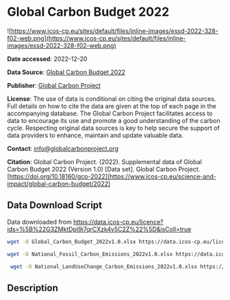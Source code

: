 # Global Carbon Budget 2022

![https://www.icos-cp.eu/sites/default/files/inline-images/essd-2022-328-f02-web.png](https://www.icos-cp.eu/sites/default/files/inline-images/essd-2022-328-f02-web.png)

**Date accessed**: 2022-12-20

**Data Source**: [Global Carbon Budget 2022](https://www.icos-cp.eu/science-and-impact/global-carbon-budget/2022)

**Publisher**: [Global Carbon Project](https://www.globalcarbonproject.org/)

**License**: The use of data is conditional on citing the original data sources. Full details on how to cite the data are given at the top of each page in the accompanying database. The Global Carbon Project facilitates access to data to encourage its use and promote a good understanding of the carbon cycle. Respecting original data sources is key to help secure the support of data providers to enhance, maintain and update valuable data.


**Contact**: info@globalcarbonproject.org

**Citation**: Global Carbon Project. (2022). Supplemental data of Global Carbon Budget 2022 (Version 1.0) [Data set]. Global Carbon Project. [https://doi.org/10.18160/gcp-2022](https://www.icos-cp.eu/science-and-impact/global-carbon-budget/2022)
## Data Download Script
Data downloaded from https://data.icos-cp.eu/licence?ids=%5B%22G3ZMktDpI9i7qrCXzk4v5C2Z%22%5D&isColl=true
```sh
wget -O Global_Carbon_Budget_2022v1.0.xlsx https://data.icos-cp.eu/licence_accept\?ids\=%5B%221umMtgeUlhS2Y1YW_Qp94bu3%22%5D
```

```sh
wget -O National_Fossil_Carbon_Emissions_2022v1.0.xlsx https://data.icos-cp.eu/licence_accept\?ids\=%5B%22zL1wtJrG7Q5xdvF39Ylg3lUw%22%5D
```

```sh
 wget -O National_LandUseChange_Carbon_Emissions_2022v1.0.xlsx https://data.icos-cp.eu/licence_accept\?ids\=%5B%22IuLZ5Dkg7UoiSt_ZLskXbwGw%22%5D
```

## Description



